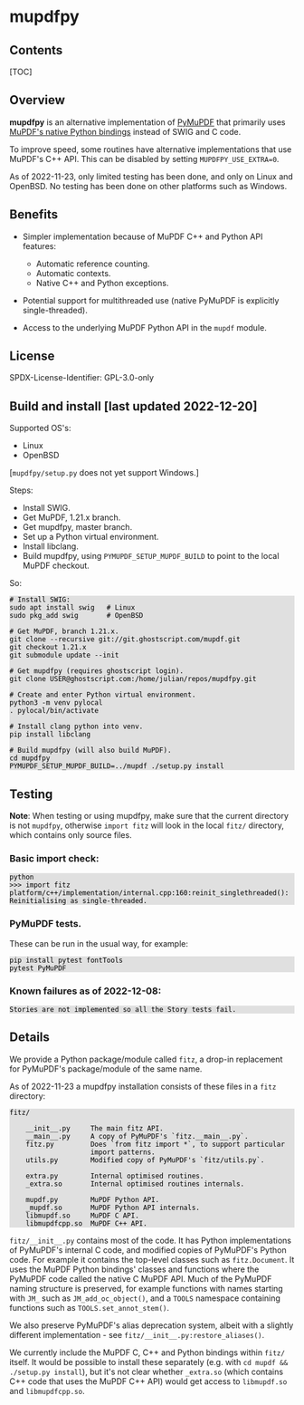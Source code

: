 <!--
markdown_py -v -x markdown.extensions.toc README.md > README.md.html
-->

<style>
pre
{
    color: black;
    background-color: #e0e0e0;
}
</style>


# mupdfpy

## Contents

[TOC]

## Overview

**mupdfpy** is an alternative implementation of
[PyMuPDF](https://github.com/pymupdf/PyMuPDF) that primarily uses [MuPDF's
native Python bindings](http://mupdf.com/r/C-and-Python-APIs) instead of SWIG
and C code.

To improve speed, some routines have alternative implementations that use
MuPDF's C++ API. This can be disabled by setting `MUPDFPY_USE_EXTRA=0`.

As of 2022-11-23, only limited testing has been done, and only on Linux and
OpenBSD. No testing has been done on other platforms such as Windows.


## Benefits

* Simpler implementation because of MuPDF C++ and Python API features:

    * Automatic reference counting.
    * Automatic contexts.
    * Native C++ and Python exceptions.

* Potential support for multithreaded use (native PyMuPDF is explicitly
  single-threaded).

* Access to the underlying MuPDF Python API in the `mupdf` module.


## License

SPDX-License-Identifier: GPL-3.0-only


## Build and install [last updated 2022-12-20]

Supported OS's:

* Linux
* OpenBSD

[`mupdfpy/setup.py` does not yet support Windows.]

Steps:

* Install SWIG.
* Get MuPDF, 1.21.x branch.
* Get mupdfpy, master branch.
* Set up a Python virtual environment.
* Install libclang.
* Build mupdfpy, using `PYMUPDF_SETUP_MUPDF_BUILD` to point to the local MuPDF checkout.

So:

    # Install SWIG:
    sudo apt install swig   # Linux
    sudo pkg_add swig       # OpenBSD
    
    # Get MuPDF, branch 1.21.x.
    git clone --recursive git://git.ghostscript.com/mupdf.git
    git checkout 1.21.x
    git submodule update --init

    # Get mupdfpy (requires ghostscript login).
    git clone USER@ghostscript.com:/home/julian/repos/mupdfpy.git

    # Create and enter Python virtual environment.
    python3 -m venv pylocal
    . pylocal/bin/activate
    
    # Install clang python into venv.
    pip install libclang
    
    # Build mupdfpy (will also build MuPDF).
    cd mupdfpy
    PYMUPDF_SETUP_MUPDF_BUILD=../mupdf ./setup.py install


## Testing

**Note**: When testing or using mupdfpy, make sure that the current directory
is not `mupdfpy`, otherwise `import fitz` will look in the local `fitz/`
directory, which contains only source files.

### Basic import check:

    python
    >>> import fitz
    platform/c++/implementation/internal.cpp:160:reinit_singlethreaded(): Reinitialising as single-threaded.

### PyMuPDF tests.

These can be run in the usual way, for example:

    pip install pytest fontTools
    pytest PyMuPDF

### Known failures as of 2022-12-08:

    Stories are not implemented so all the Story tests fail.
 

## Details

We provide a Python package/module called `fitz`, a drop-in replacement for
PyMuPDF's package/module of the same name.

As of 2022-11-23 a mupdfpy installation consists of these files in a `fitz`
directory:

    fitz/
        
        __init__.py     The main fitz API.
        __main__.py     A copy of PyMuPDF's `fitz.__main__.py`.
        fitz.py         Does `from fitz import *`, to support particular
                        import patterns.
        utils.py        Modified copy of PyMuPDF's `fitz/utils.py`.
        
        extra.py        Internal optimised routines.
        _extra.so       Internal optimised routines internals.
        
        mupdf.py        MuPDF Python API.
        _mupdf.so       MuPDF Python API internals.
        libmupdf.so     MuPDF C API.
        libmupdfcpp.so  MuPDF C++ API.

`fitz/__init__.py` contains most of the code. It has Python implementations of
PyMuPDF's internal C code, and modified copies of PyMuPDF's Python code. For
example it contains the top-level classes such as `fitz.Document`. It uses the
MuPDF Python bindings' classes and functions where the PyMuPDF code called the
native C MuPDF API. Much of the PyMuPDF naming structure is preserved, for
example functions with names starting with `JM_` such as `JM_add_oc_object()`,
and a `TOOLS` namespace containing functions such as `TOOLS.set_annot_stem()`.

We also preserve PyMuPDF's alias deprecation system, albeit with a slightly
different implementation - see `fitz/__init__.py:restore_aliases()`.

We currently include the MuPDF C, C++ and Python bindings within `fitz/`
itself. It would be possible to install these separately (e.g. with `cd mupdf
&& ./setup.py install`), but it's not clear whether `_extra.so` (which contains
C++ code that uses the MuPDF C++ API) would get access to `libmupdf.so` and
`libmupdfcpp.so`.
